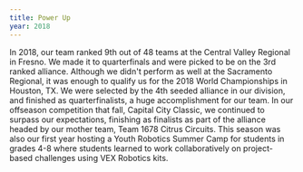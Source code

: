 ```yaml
---
title: Power Up
year: 2018
---
```


In 2018, our team ranked 9th out of 48 teams at the Central Valley Regional in Fresno. We made it to quarterfinals and were picked to be on the 3rd ranked alliance. Although we didn't perform as well at the Sacramento Regional, it was enough to qualify us for the 2018 World Championships in Houston, TX. We were selected by the 4th seeded alliance in our division, and finished as quarterfinalists, a huge accomplishment for our team. In our offseason competition that fall, Capital City Classic, we continued to surpass our expectations, finishing as finalists as part of the alliance headed by our mother team, Team 1678 Citrus Circuits. This season was also our first year hosting a Youth Robotics Summer Camp for students in grades 4-8 where students learned to work collaboratively on project-based challenges using VEX Robotics kits.

